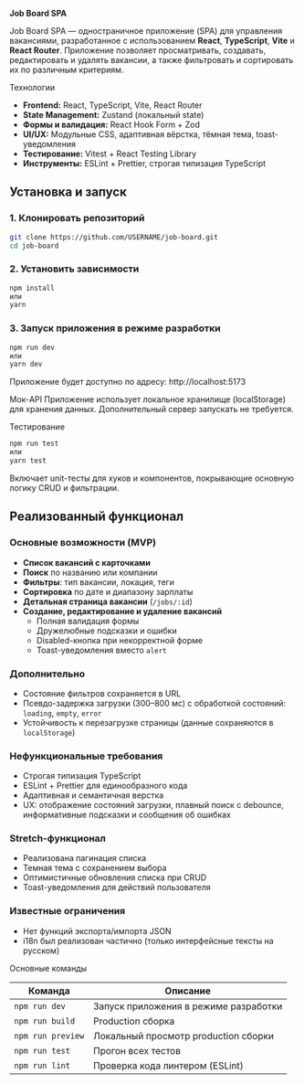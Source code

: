  **Job Board SPA**

Job Board SPA — одностраничное приложение (SPA) для управления вакансиями, разработанное с использованием **React**, **TypeScript**, **Vite** и **React Router**. Приложение позволяет просматривать, создавать, редактировать и удалять вакансии, а также фильтровать и сортировать их по различным критериям.


Технологии

- **Frontend:** React, TypeScript, Vite, React Router  
- **State Management:** Zustand (локальный state)  
- **Формы и валидация:** React Hook Form + Zod  
- **UI/UX:** Модульные CSS, адаптивная вёрстка, тёмная тема, toast-уведомления  
- **Тестирование:** Vitest + React Testing Library  
- **Инструменты:** ESLint + Prettier, строгая типизация TypeScript  


##  Установка и запуск

### 1. Клонировать репозиторий
```bash
git clone https://github.com/USERNAME/job-board.git
cd job-board
```
### 2. Установить зависимости
```bash
npm install
или
yarn
```
### 3. Запуск приложения в режиме разработки
```bash
npm run dev
или
yarn dev
```
Приложение будет доступно по адресу: http://localhost:5173

Мок-API
Приложение использует локальное хранилище (localStorage) для хранения данных. Дополнительный сервер запускать не требуется.

Тестирование
```bash
npm run test
или
yarn test
```
Включает unit-тесты для хуков и компонентов, покрывающие основную логику CRUD и фильтрации.

##  Реализованный функционал

### Основные возможности (MVP)
- **Список вакансий с карточками**  
- **Поиск** по названию или компании  
- **Фильтры**: тип вакансии, локация, теги  
- **Сортировка** по дате и диапазону зарплаты  
- **Детальная страница вакансии** (`/jobs/:id`)  
- **Создание, редактирование и удаление вакансий**  
  - Полная валидация формы  
  - Дружелюбные подсказки и ошибки  
  - Disabled-кнопка при некорректной форме  
  - Toast-уведомления вместо `alert`  

### Дополнительно
- Состояние фильтров сохраняется в URL  
- Псевдо-задержка загрузки (300–800 мс) с обработкой состояний: `loading`, `empty`, `error`  
- Устойчивость к перезагрузке страницы (данные сохраняются в `localStorage`)  

### Нефункциональные требования
- Строгая типизация TypeScript  
- ESLint + Prettier для единообразного кода  
- Адаптивная и семантичная верстка  
- UX: отображение состояний загрузки, плавный поиск с debounce, информативные подсказки и сообщения об ошибках 

### Stretch-функционал
- Реализована пагинация списка
- Темная тема с сохранением выбора  
- Оптимистичные обновления списка при CRUD  
- Toast-уведомления для действий пользователя  

###  Известные ограничения
- Нет функций экспорта/импорта JSON 
- i18n был реализован частично (только интерфейсные тексты на русском)  


Основные команды

| Команда           | Описание                                         |
|-------------------|--------------------------------------------------|
| `npm run dev`     | Запуск приложения в режиме разработки            |
| `npm run build`   | Production сборка                                |
| `npm run preview` | Локальный просмотр production сборки             |
| `npm run test`    | Прогон всех тестов                               |
| `npm run lint`    | Проверка кода линтером (ESLint)                  |

